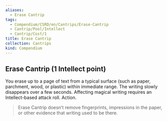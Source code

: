 ```yaml
---
aliases:
  - Erase Cantrip
tags:
  - Compendium/CSRD/en/Cantrips/Erase-Cantrip
  - Cantrip/Pool/Intellect
  - Cantrip/Cost/1
title: Erase Cantrip
collection: Cantrips
kind: Compendium
---
```

## Erase Cantrip  (1 Intellect point)
You erase up to a page of text from a typical surface (such as paper, parchment, wood, or plastic) within immediate range. The writing slowly disappears over a few seconds. Affecting magical writing requires an Intellect-based attack roll. Action. 
>Erase Cantrip doesn’t remove fingerprints, impressions in the paper, or other evidence that writing used to be there.


